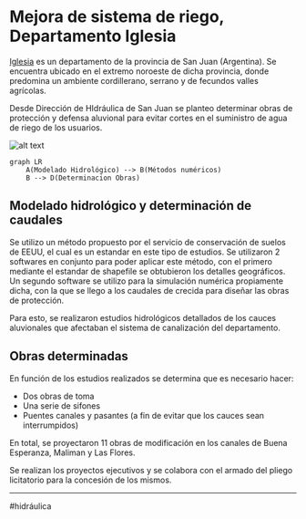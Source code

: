 # Mejora de sistema de riego, Departamento Iglesia

[Iglesia](https://es.wikipedia.org/wiki/Departamento_Iglesia) es un departamento de la provincia de San Juan (Argentina). Se encuentra ubicado en el extremo noroeste de dicha provincia, donde predomina un ambiente cordillerano, serrano y de fecundos valles agrícolas.

Desde Dirección de HIdráulica de San Juan se planteo determinar obras de protección y defensa aluvional para evitar cortes en el suministro de agua de riego de los usuarios. 

![alt text](Modelado_Hidrológico.png)

```mermaid
graph LR
    A(Modelado Hidrológico) --> B(Métodos numéricos)
    B --> D(Determinacion Obras)
```

## Modelado hidrológico y determinación de caudales
Se utilizo un método propuesto por el servicio de conservación de suelos de EEUU, el cual es un estandar en este tipo de estudios.
Se utilizaron 2 softwares en conjunto para poder aplicar este método, con el primero mediante el estandar de shapefile se obtubieron los detalles geográficos. Un segundo software se utilizo para la simulación numérica propiamente dicha, con la que se llego a los caudales de crecida para diseñar las obras de protección.

Para esto, se realizaron estudios hidrológicos detallados de los cauces aluvionales que afectaban el sistema de canalización del departamento. 

## Obras determinadas

En función de los estudios realizados se determina que es necesario hacer:
* Dos obras de toma
* Una serie de sifones
* Puentes canales y pasantes (a fin de evitar que los cauces sean interrumpidos)

En total, se proyectaron 11 obras de modificación en los canales de Buena Esperanza, Maliman y Las Flores. 

Se realizan los proyectos ejecutivos y se colabora con el armado del pliego licitatorio para la concesión de los mismos.

---
#hidráulica 